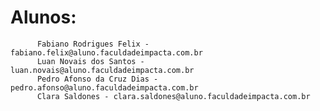# Alunos: 
          Fabiano Rodrigues Felix - fabiano.felix@aluno.faculdadeimpacta.com.br
          Luan Novais dos Santos - luan.novais@aluno.faculdadeimpacta.com.br
          Pedro Afonso da Cruz Dias - pedro.afonso@aluno.faculdadeimpacta.com.br
          Clara Saldones - clara.saldones@aluno.faculdadeimpacta.com.br
